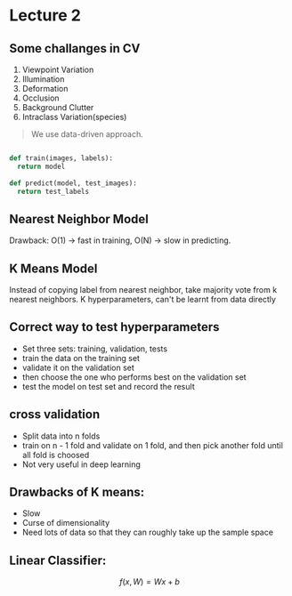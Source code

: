 # Lecture 2

## Some challanges in CV
1. Viewpoint Variation
2. Illumination
3. Deformation
4. Occlusion
5. Background Clutter
6. Intraclass Variation(species)

> We use data-driven approach.
``` python

def train(images, labels):
  return model
  
def predict(model, test_images):
  return test_labels


```
## Nearest Neighbor Model

Drawback: O(1) -> fast in training,
          O(N) -> slow in predicting.
          
## K Means Model
Instead of copying label from nearest neighbor, take majority vote from k nearest neighbors. 
K hyperparameters, can't be learnt from data directly 

## Correct way to test hyperparameters
* Set three sets: training, validation, tests
* train the data on the training set
* validate it on the validation set
* then choose the one who performs best on the validation set
* test the model on test set and record the result

## cross validation
* Split data into n folds
* train on n - 1 fold and validate on 1 fold, and then pick another fold until all fold is choosed
* Not very useful in deep learning

## Drawbacks of K means:
* Slow
* Curse of dimensionality
* Need lots of data so that they can roughly take up the sample space

## Linear Classifier:
$$f(x, W) = Wx + b$$


